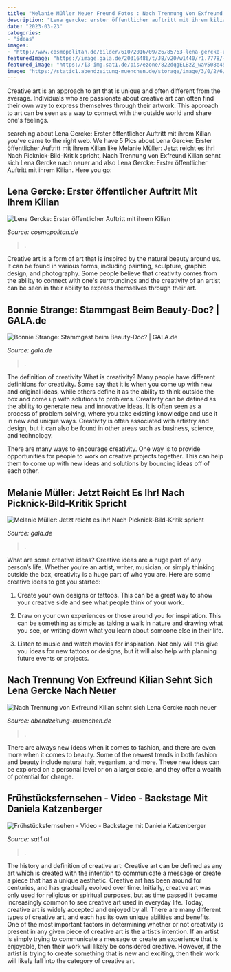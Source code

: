 ```yaml
---
title: "Melanie Müller Neuer Freund Fotos : Nach Trennung Von Exfreund Kilian Sehnt Sich Lena Gercke Nach Neuer"
description: "Lena gercke: erster öffentlicher auftritt mit ihrem kilian"
date: "2023-03-23"
categories:
- "ideas"
images:
- "http://www.cosmopolitan.de/bilder/610/2016/09/26/85763-lena-gercke-und-kilian-mueller-wohlfarth-stossen-an.jpg?itok=QH_cTEI2"
featuredImage: "https://image.gala.de/20316486/t/JB/v20/w1440/r1.7778/-/bonnie-strange--10653536-.jpg"
featured_image: "https://i3-img.sat1.de/pis/ezone/822dqgELBzZ_waV508e45AuVz6MKHLtoT3q_r9zZU0oPf62v4GrnuFvChEEjSQWuH3HSAKl1D1Nu2bhMTohTAqcRT-TcBKnk-j_qDI6b2qz70bR1gJ1naFJPXGOTXTpd3cxW38w_p51qCT0VVvE4wpM-zzmImGWIybjSa333ZVyMf17BXAom1bnzVLg-TT8RZw/profile:ezone-teaser620x348?source"
image: "https://static1.abendzeitung-muenchen.de/storage/image/3/0/2/6/846203_default_1v6RjX_W39wMr.jpg"
---
```



Creative art is an approach to art that is unique and often different from the average. Individuals who are passionate about creative art can often find their own way to express themselves through their artwork. This approach to art can be seen as a way to connect with the outside world and share one's feelings.

	

		
searching about Lena Gercke: Erster öffentlicher Auftritt mit ihrem Kilian you've came to the right web. We have 5 Pics about Lena Gercke: Erster öffentlicher Auftritt mit ihrem Kilian like Melanie Müller: Jetzt reicht es ihr! Nach Picknick-Bild-Kritik spricht, Nach Trennung von Exfreund Kilian sehnt sich Lena Gercke nach neuer and also Lena Gercke: Erster öffentlicher Auftritt mit ihrem Kilian. Here you go:
		
    
## Lena Gercke: Erster öffentlicher Auftritt Mit Ihrem Kilian

<img loading=lazy src="http://www.cosmopolitan.de/bilder/610/2016/09/26/85763-lena-gercke-und-kilian-mueller-wohlfarth-stossen-an.jpg?itok=QH_cTEI2" onerror="this.onerror=null;this.src='https://tse1.mm.bing.net/th?id=OIP.aVPACOVgHA0p7sWKuFUSqgHaGE&amp;pid=15.1';" alt="Lena Gercke: Erster öffentlicher Auftritt mit ihrem Kilian">

_Source: cosmopolitan.de_

>. 

	

Creative art is a form of art that is inspired by the natural beauty around us. It can be found in various forms, including painting, sculpture, graphic design, and photography. Some people believe that creativity comes from the ability to connect with one's surroundings and the creativity of an artist can be seen in their ability to express themselves through their art.

    
## Bonnie Strange: Stammgast Beim Beauty-Doc? | GALA.de

<img loading=lazy src="https://image.gala.de/20316486/t/JB/v20/w1440/r1.7778/-/bonnie-strange--10653536-.jpg" onerror="this.onerror=null;this.src='https://tse2.mm.bing.net/th?id=OIP.8pawnjQpbuOKeRF5w66RsgHaEK&amp;pid=15.1';" alt="Bonnie Strange: Stammgast beim Beauty-Doc? | GALA.de">

_Source: gala.de_

>. 

	

The definition of creativity
What is creativity? Many people have different definitions for creativity. Some say that it is when you come up with new and original ideas, while others define it as the ability to think outside the box and come up with solutions to problems.
Creativity can be defined as the ability to generate new and innovative ideas. It is often seen as a process of problem solving, where you take existing knowledge and use it in new and unique ways. Creativity is often associated with artistry and design, but it can also be found in other areas such as business, science, and technology.

There are many ways to encourage creativity. One way is to provide opportunities for people to work on creative projects together. This can help them to come up with new ideas and solutions by bouncing ideas off of each other.

    
## Melanie Müller: Jetzt Reicht Es Ihr! Nach Picknick-Bild-Kritik Spricht

<img loading=lazy src="https://image.gala.de/22291466/t/0C/v5/w1440/r1.7778/-/melanie-mueller.jpg" onerror="this.onerror=null;this.src='https://tse3.mm.bing.net/th?id=OIP.2DLRpMuWOtPH0EeYh72mjQHaEK&amp;pid=15.1';" alt="Melanie Müller: Jetzt reicht es ihr! Nach Picknick-Bild-Kritik spricht">

_Source: gala.de_

>. 

	

What are some creative ideas?
Creative ideas are a huge part of any person’s life. Whether you’re an artist, writer, musician, or simply thinking outside the box, creativity is a huge part of who you are. Here are some creative ideas to get you started:
1. Create your own designs or tattoos. This can be a great way to show your creative side and see what people think of your work.

2. Draw on your own experiences or those around you for inspiration. This can be something as simple as taking a walk in nature and drawing what you see, or writing down what you learn about someone else in their life.

3. Listen to music and watch movies for inspiration. Not only will this give you ideas for new tattoos or designs, but it will also help with planning future events or projects.


    
## Nach Trennung Von Exfreund Kilian Sehnt Sich Lena Gercke Nach Neuer

<img loading=lazy src="https://static1.abendzeitung-muenchen.de/storage/image/3/0/2/6/846203_default_1v6RjX_W39wMr.jpg" onerror="this.onerror=null;this.src='https://tse3.mm.bing.net/th?id=OIP.ieQ2xbVFPZIfJJpabipHDgHaEL&amp;pid=15.1';" alt="Nach Trennung von Exfreund Kilian sehnt sich Lena Gercke nach neuer">

_Source: abendzeitung-muenchen.de_

>. 

	

There are always new ideas when it comes to fashion, and there are even more when it comes to beauty. Some of the newest trends in both fashion and beauty include natural hair, veganism, and more. These new ideas can be explored on a personal level or on a larger scale, and they offer a wealth of potential for change.

    
## Frühstücksfernsehen - Video - Backstage Mit Daniela Katzenberger

<img loading=lazy src="https://i3-img.sat1.de/pis/ezone/822dqgELBzZ_waV508e45AuVz6MKHLtoT3q_r9zZU0oPf62v4GrnuFvChEEjSQWuH3HSAKl1D1Nu2bhMTohTAqcRT-TcBKnk-j_qDI6b2qz70bR1gJ1naFJPXGOTXTpd3cxW38w_p51qCT0VVvE4wpM-zzmImGWIybjSa333ZVyMf17BXAom1bnzVLg-TT8RZw/profile:ezone-teaser620x348?source" onerror="this.onerror=null;this.src='https://tse2.mm.bing.net/th?id=OIP.HiXmNfQnfKvTtDzLbospTQHaEK&amp;pid=15.1';" alt="Frühstücksfernsehen - Video - Backstage mit Daniela Katzenberger">

_Source: sat1.at_

>. 

	

The history and definition of creative art: Creative art can be defined as any art which is created with the intention to communicate a message or create a piece that has a unique aesthetic.
Creative art has been around for centuries, and has gradually evolved over time. Initially, creative art was only used for religious or spiritual purposes, but as time passed it became increasingly common to see creative art used in everyday life. Today, creative art is widely accepted and enjoyed by all. There are many different types of creative art, and each has its own unique abilities and benefits.
One of the most important factors in determining whether or not creativity is present in any given piece of creative art is the artist’s intention. If an artist is simply trying to communicate a message or create an experience that is enjoyable, then their work will likely be considered creative. However, if the artist is trying to create something that is new and exciting, then their work will likely fall into the category of creative art.

